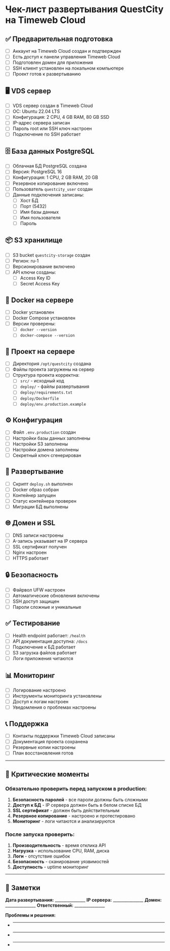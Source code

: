 # Чек-лист развертывания QuestCity на Timeweb Cloud

## ✅ Предварительная подготовка

- [ ] Аккаунт на Timeweb Cloud создан и подтвержден
- [ ] Есть доступ к панели управления Timeweb Cloud
- [ ] Подготовлен домен для приложения
- [ ] SSH клиент установлен на локальном компьютере
- [ ] Проект готов к развертыванию

## 🖥️ VDS сервер

- [ ] VDS сервер создан в Timeweb Cloud
- [ ] ОС: Ubuntu 22.04 LTS
- [ ] Конфигурация: 2 CPU, 4 GB RAM, 80 GB SSD
- [ ] IP-адрес сервера записан
- [ ] Пароль root или SSH ключ настроен
- [ ] Подключение по SSH работает

## 🗄️ База данных PostgreSQL

- [ ] Облачная БД PostgreSQL создана
- [ ] Версия: PostgreSQL 16
- [ ] Конфигурация: 1 CPU, 2 GB RAM, 20 GB
- [ ] Резервное копирование включено
- [ ] Пользователь `questcity_user` создан
- [ ] Данные подключения записаны:
  - [ ] Хост БД
  - [ ] Порт (5432)
  - [ ] Имя базы данных
  - [ ] Имя пользователя
  - [ ] Пароль

## 📦 S3 хранилище

- [ ] S3 bucket `questcity-storage` создан
- [ ] Регион: ru-1
- [ ] Версионирование включено
- [ ] API ключи созданы:
  - [ ] Access Key ID
  - [ ] Secret Access Key

## 🐳 Docker на сервере

- [ ] Docker установлен
- [ ] Docker Compose установлен
- [ ] Версии проверены:
  - [ ] `docker --version`
  - [ ] `docker-compose --version`

## 📁 Проект на сервере

- [ ] Директория `/opt/questcity` создана
- [ ] Файлы проекта загружены на сервер
- [ ] Структура проекта корректна:
  - [ ] `src/` - исходный код
  - [ ] `deploy/` - файлы развертывания
  - [ ] `deploy/requirements.txt`
  - [ ] `deploy/Dockerfile`
  - [ ] `deploy/env.production.example`

## ⚙️ Конфигурация

- [ ] Файл `.env.production` создан
- [ ] Настройки базы данных заполнены
- [ ] Настройки S3 заполнены
- [ ] Настройки домена заполнены
- [ ] Секретный ключ сгенерирован

## 🚀 Развертывание

- [ ] Скрипт `deploy.sh` выполнен
- [ ] Docker образ собран
- [ ] Контейнер запущен
- [ ] Статус контейнера проверен
- [ ] Миграции БД выполнены

## 🌐 Домен и SSL

- [ ] DNS записи настроены
- [ ] A-запись указывает на IP сервера
- [ ] SSL сертификат получен
- [ ] Nginx настроен
- [ ] HTTPS работает

## 🔒 Безопасность

- [ ] Файрвол UFW настроен
- [ ] Автоматические обновления включены
- [ ] SSH доступ защищен
- [ ] Пароли сложные и уникальные

## ✅ Тестирование

- [ ] Health endpoint работает: `/health`
- [ ] API документация доступна: `/docs`
- [ ] Подключение к БД работает
- [ ] S3 загрузка файлов работает
- [ ] Логи приложения читаются

## 📊 Мониторинг

- [ ] Логирование настроено
- [ ] Инструменты мониторинга установлены
- [ ] Доступ к логам настроен
- [ ] Уведомления о проблемах настроены

## 📞 Поддержка

- [ ] Контакты поддержки Timeweb Cloud записаны
- [ ] Документация проекта сохранена
- [ ] Резервные копии настроены
- [ ] План восстановления готов

---

## 🎯 Критические моменты

### Обязательно проверить перед запуском в production:

1. **Безопасность паролей** - все пароли должны быть сложными
2. **Доступ к БД** - IP сервера должен быть в белом списке БД
3. **SSL сертификат** - должен быть действительным
4. **Резервное копирование** - настроено и протестировано
5. **Мониторинг** - логи читаются и анализируются

### После запуска проверить:

1. **Производительность** - время отклика API
2. **Нагрузка** - использование CPU, RAM, диска
3. **Логи** - отсутствие ошибок
4. **Безопасность** - сканирование уязвимостей
5. **Доступность** - uptime мониторинг

---

## 📝 Заметки

**Дата развертывания:** _______________
**IP сервера:** _______________
**Домен:** _______________
**Ответственный:** _______________

**Проблемы и решения:**
- _______________
- _______________
- _______________



